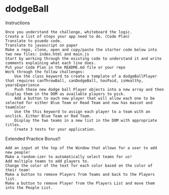 # dodgeBall

Instructions

    Once you understand the challenge, whiteboard the logic.
    Create a list of steps your app need to do. (Code Plan)
    Translate to psuedo code.
    Translate to javascript on paper
    Make a repo, clone, open and copy/paste the starter code below into two new files: index.html and main.js
    Start by working through the existing code to understand it and write comments explaining what each line does.
    Put your Code Plan in the README.md file or your repo
    Work through the follow challenges:
        Use the class keyword to create a template of a dodgeBallPlayer that requires canThrowBall, canDodgeBall, hasPaid, isHealthy, yearsExperience
        Push these new dodge ball Player objects into a new array and then display them in the DOM as available players to pick.
        Add a button to each new player that will allow each one to be selected for either Blue Team or Read Team and now has mascot and teamColor
        Use the this keyword to assign each player to a team with an onclick. Either Blue Team or Red Team.
        Display the two teams in a new list in the DOM with appropriate titles.
        Create 3 tests for your application.

Extended Practice Bonus!!

    Add an input at the top of the Window that allows for a user to add new people!
    Make a random-izer to automatically select teams for us!
    Add multiple teams to add players to.
    Change the color of the text for each color based on the color of their team!
    Make a button to remove Players from Teams and back to the Players list.
    Make a button to remove Player from the Players List and move them into the People List.
